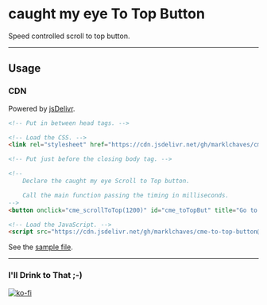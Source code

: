 # caught my eye To Top Button

Speed controlled scroll to top button.

---

## Usage

### CDN

Powered by [jsDelivr](https://www.jsdelivr.com/).

```html
<!-- Put in between head tags. -->

<!-- Load the CSS. -->
<link rel="stylesheet" href="https://cdn.jsdelivr.net/gh/marklchaves/cme-to-top-button@1.0.0/dist/cme-to-top-button.min.css">

<!-- Put just before the closing body tag. -->

<!-- 
    Declare the caught my eye Scroll to Top button. 

    Call the main function passing the timing in milliseconds.
-->
<button onclick="cme_scrollToTop(1200)" id="cme_toTopBut" title="Go to top">&#8593;</button>

<!-- Load the JavaScript. -->
<script src="https://cdn.jsdelivr.net/gh/marklchaves/cme-to-top-button@1.0.0/dist/cme-to-top-button.min.js"></script>
```

See the [sample file](index.html).

---

### I'll Drink to That ;-)

[![ko-fi](https://www.ko-fi.com/img/githubbutton_sm.svg)](https://ko-fi.com/D1D7YARD)
